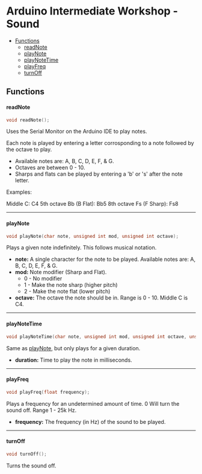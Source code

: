 # Arduino Intermediate Workshop - Sound

- [Functions](README.md#functions)
  - [readNote](README.md#readnote)
  - [playNote](README.md#playnote)
  - [playNoteTime](README.md#playnotetime)
  - [playFreq](README.md#playfreq)
  - [turnOff](README.md#turnoff)



## Functions


#### readNote

```c++
void readNote();
```

Uses the Serial Monitor on the Arduino IDE to play notes.

Each note is played by entering a letter corrosponding to a note followed by the octave to play.
- Available notes are: A, B, C, D, E, F, & G. 
- Octaves are between 0 - 10.
- Sharps and flats can be played by entering a 'b' or 's' after the note letter.

Examples:

Middle C: C4
5th octave Bb (B Flat): Bb5
8th octave Fs (F Sharp): Fs8

-----------------------


#### playNote

```c++
void playNote(char note, unsigned int mod, unsigned int octave);
```

Plays a given note indefinitely. This follows musical notation.

- **note:** A single character for the note to be played. Available notes are: A, B, C, D, E, F, & G.
- **mod:** Note modifier (Sharp and Flat). 
  - 0 - No modifier
  - 1 - Make the note sharp (higher pitch)
  - 2 - Make the note flat (lower pitch)
- **octave:** The octave the note should be in. Range is 0 - 10. Middle C is C4.

------------------------


#### playNoteTime

```c++
void playNoteTime(char note, unsigned int mod, unsigned int octave, unsigned int durationMS);
```

Same as [playNote](README.md#playNote), but only plays for a given duration.

- **duration:** Time to play the note in milliseconds.

------------------------


#### playFreq

```c++
void playFreq(float frequency);
```

Plays a frequency for an undetermined amount of time. 0 Will turn the sound off.
Range 1 - 25k Hz.

- **frequency:** The frequency (in Hz) of the sound to be played.

------------------------


#### turnOff

```c++
void turnOff();
```

Turns the sound off.
